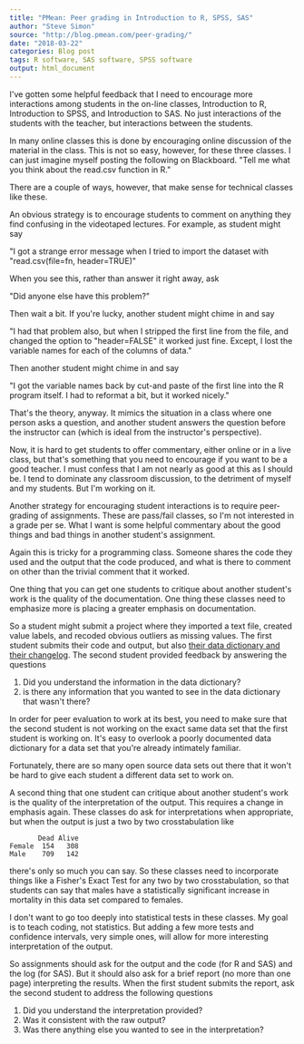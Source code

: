 ```yaml
---
title: "PMean: Peer grading in Introduction to R, SPSS, SAS"
author: "Steve Simon"
source: "http://blog.pmean.com/peer-grading/"
date: "2018-03-22"
categories: Blog post
tags: R software, SAS software, SPSS software
output: html_document
---
```


I've gotten some helpful feedback that I need to encourage more
interactions among students in the on-line classes, Introduction to R,
Introduction to SPSS, and Introduction to SAS. No just interactions of
the students with the teacher, but interactions between the students.

In many online classes this is done by encouraging online discussion of
the material in the class. This is not so easy, however, for these three
classes. I can just imagine myself posting the following on Blackboard.
"Tell me what you think about the read.csv function in R."

There are a couple of ways, however, that make sense for technical
classes like these.

<!---More--->

An obvious strategy is to encourage students to comment on anything they
find confusing in the videotaped lectures. For example, as student might
say

"I got a strange error message when I tried to import the dataset with
"read.csv(file=fn, header=TRUE)"

When you see this, rather than answer it right away, ask

"Did anyone else have this problem?"

Then wait a bit. If you're lucky, another student might chime in and say

"I had that problem also, but when I stripped the first line from the
file, and changed the option to "header=FALSE" it worked just fine.
Except, I lost the variable names for each of the columns of data."

Then another student might chime in and say

"I got the variable names back by cut-and paste of the first line into
the R program itself. I had to reformat a bit, but it worked nicely."

That's the theory, anyway. It mimics the situation in a class where one
person asks a question, and another student answers the question before
the instructor can (which is ideal from the instructor's perspective).

Now, it is hard to get students to offer commentary, either online or in
a live class, but that's something that you need to encourage if you
want to be a good teacher. I must confess that I am not nearly as good
at this as I should be. I tend to dominate any classroom discussion, to
the detriment of myself and my students. But I'm working on it.

Another strategy for encouraging student interactions is to require
peer-grading of assignments. These are pass/fail classes, so I'm not
interested in a grade per se. What I want is some helpful commentary
about the good things and bad things in another student's assignment.

Again this is tricky for a programming class. Someone shares the code
they used and the output that the code produced, and what is there to
comment on other than the trivial comment that it worked.

One thing that you can get one students to critique about another
student's work is the quality of the documentation. One thing these
classes need to emphasize more is placing a greater emphasis on
documentation.

So a student might submit a project where they imported a text file,
created value labels, and recoded obvious outliers as missing values.
The first student submits their code and output, but also [their data
dictionary and their changelog](../changes-to-classes/index.html). The
second student provided feedback by answering the questions

1.  Did you understand the information in the data dictionary?
2.  is there any information that you wanted to see in the data
    dictionary that wasn't there?

In order for peer evaluation to work at its best, you need to make sure
that the second student is not working on the exact same data set that
the first student is working on. It's easy to overlook a poorly
documented data dictionary for a data set that you're already intimately
familiar.

Fortunately, there are so many open source data sets out there that it
won't be hard to give each student a different data set to work on.

A second thing that one student can critique about another student's
work is the quality of the interpretation of the output. This requires a
change in emphasis again. These classes do ask for interpretations when
appropriate, but when the output is just a two by two crosstabulation
like

           Dead Alive
    Female  154   308
    Male    709   142

there's only so much you can say. So these classes need to incorporate
things like a Fisher's Exact Test for any two by two crosstabulation, so
that students can say that males have a statistically significant
increase in mortality in this data set compared to females.

I don't want to go too deeply into statistical tests in these classes.
My goal is to teach coding, not statistics. But adding a few more tests
and confidence intervals, very simple ones, will allow for more
interesting interpretation of the output.

So assignments should ask for the output and the code (for R and SAS)
and the log (for SAS). But it should also ask for a brief report (no
more than one page) interpreting the results. When the first student
submits the report, ask the second student to address the following
questions

1.  Did you understand the interpretation provided?
2.  Was it consistent with the raw output?
3.  Was there anything else you wanted to see in the interpretation?


